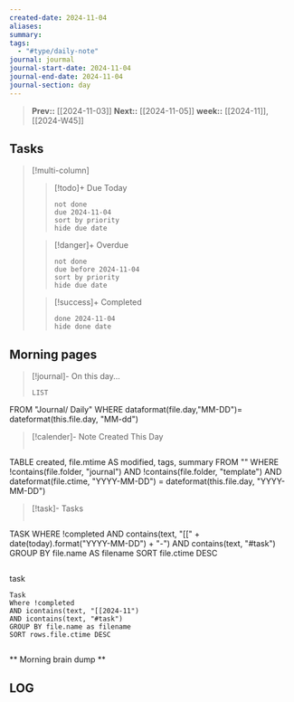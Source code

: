 ```yaml
---
created-date: 2024-11-04
aliases: 
summary: 
tags:
  - "#type/daily-note"
journal: jourmal
journal-start-date: 2024-11-04
journal-end-date: 2024-11-04
journal-section: day
---
```


>**Prev::** [[2024-11-03]]
>**Next::** [[2024-11-05]]
>**week::** [[2024-11]], [[2024-W45]]


## Tasks

> [!multi-column]
> 
>>[!todo]+ Due Today 
>>```tasks
>> not done
>> due 2024-11-04
>> sort by priority
>> hide due date
>> ```
>
>> [!danger]+ Overdue
>> ```tasks 
>> not done 
>> due before 2024-11-04
>> sort by priority
>> hide due date
>> ```
>
>> [!success]+ Completed
>> ```tasks
>> done 2024-11-04
>> hide done date
>> ```


## Morning pages

>[!journal]- On this day...
>```dataview
>LIST
FROM "Journal/ Daily"
WHERE dataformat(file.day,"MM-DD")= dateformat(this.file.day, "MM-dd")

>[!calender]- Note Created This Day
>```dataview
TABLE created, file.mtime AS modified, tags, summary
FROM ""
WHERE !contains(file.folder, "journal") 
AND !contains(file.folder, "template")
AND dateformat(file.ctime, "YYYY-MM-DD") = dateformat(this.file.day, "YYYY-MM-DD")

>[!task]- Tasks
>```dataview
TASK
WHERE !completed
AND contains(text, "[[" + date(today).format("YYYY-MM-DD") + "-") 
AND contains(text, "#task")
GROUP BY file.name AS filename
SORT file.ctime DESC
>```

task
```dataview
Task
Where !completed
AND icontains(text, "[[2024-11")
AND icontains(text, "#task")
GROUP BY file.name as filename
SORT rows.file.ctime DESC
```
```dataviewjs 
```



** Morning brain dump **

## LOG


